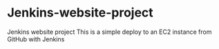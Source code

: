 # Jenkins-website-project
Jenkins website project
This is a simple deploy to an EC2 instance from GitHub with Jenkins

